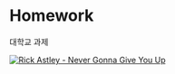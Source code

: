 # Homework
대학교 과제

[![Rick Astley - Never Gonna Give You Up](http://img.youtube.com/vi/dQw4w9WgXcQ/0.jpg)](http://www.youtube.com/watch?v=dQw4w9WgXcQ "Rick Astley - Never Gonna Give You Up")
